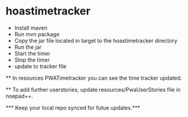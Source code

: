 # hoastimetracker

* Install maven
* Run mvn package
* Copy the jar file located in target to the hoastimetracker directory
* Run the jar
* Start the timer
* Stop the timer
* update to tracker file

** In resources PWATimetracker you can see  the time tracker updated.

** To add further userstories, update resources/PwaUserStories file in noepad++.

*** Keep your local repo synced for futue updates.***
